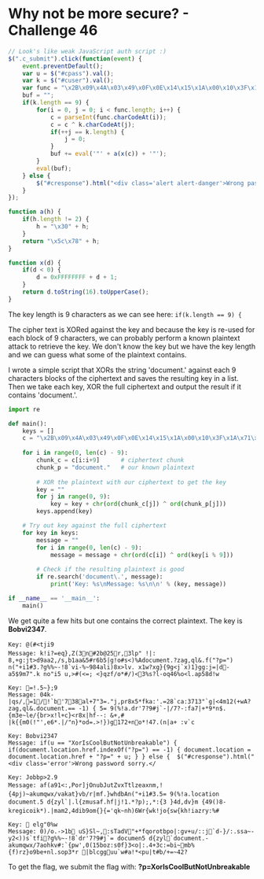 # Why not be more secure? - Challenge 46

``` js
// Look's like weak JavaScript auth script :)
$(".c_submit").click(function(event) {
	event.preventDefault();
	var u = $("#cpass").val();
	var k = $("#cuser").val();
	var func = "\x2B\x09\x4A\x03\x49\x0F\x0E\x14\x15\x1A\x00\x10\x3F\x1A\x71\x5C\x5B\x5B\x00\x1A\x16\x38\x06\x46\x66\x5A\x55\x30\x0A\x03\x1D\x08\x50\x5F\x51\x15\x6B\x4F\x19\x56\x00\x54\x1B\x50\x58\x21\x1A\x0F\x13\x07\x46\x1D\x58\x58\x21\x0E\x16\x1F\x06\x5C\x1D\x5C\x45\x27\x09\x4C\x1F\x07\x56\x56\x4C\x78\x24\x47\x40\x49\x19\x0F\x11\x1D\x17\x7F\x52\x42\x5B\x58\x1B\x13\x4F\x17\x26\x00\x01\x03\x04\x57\x5D\x40\x19\x2E\x00\x01\x17\x1D\x5B\x5C\x5A\x17\x7F\x4F\x06\x19\x0A\x47\x5E\x51\x59\x36\x41\x0E\x19\x0A\x53\x47\x5D\x58\x2C\x41\x0A\x04\x0C\x54\x13\x1F\x17\x60\x50\x12\x4B\x4B\x12\x18\x14\x42\x79\x4F\x1F\x56\x14\x12\x56\x58\x44\x27\x4F\x19\x56\x49\x16\x1B\x16\x14\x21\x1D\x07\x05\x19\x5D\x5D\x47\x52\x60\x46\x4C\x1E\x1D\x5F\x5F\x1C\x15\x7E\x0B\x0B\x00\x49\x51\x5F\x55\x44\x31\x52\x45\x13\x1B\x40\x5C\x46\x10\x7C\x38\x10\x19\x07\x55\x13\x44\x56\x31\x1C\x15\x19\x1B\x56\x13\x47\x58\x30\x1D\x1B\x58\x55\x1D\x57\x5D\x41\x7C\x4D\x4B\x4D\x49\x4F";
	buf = "";
	if(k.length == 9) {
		for(i = 0, j = 0; i < func.length; i++) {
			c = parseInt(func.charCodeAt(i));
			c = c ^ k.charCodeAt(j);
			if(++j == k.length) {
				j = 0;
			}
			buf += eval('"' + a(x(c)) + '"');
		}
		eval(buf);
	} else {
		$("#cresponse").html("<div class='alert alert-danger'>Wrong password sorry.</div>");
	}
});

function a(h) {
	if(h.length != 2) {
		h = "\x30" + h;
	}
	return "\x5c\x78" + h;
}

function x(d) {
	if(d < 0) {
		d = 0xFFFFFFFF + d + 1;
	}
	return d.toString(16).toUpperCase();
}
```

The key length is 9 characters as we can see here: `if(k.length == 9) {`

The cipher text is XORed against the key and because the key is re-used for each block of 9 characters, we can probably perform a known plaintext attack to retrieve the key. We don't know the key but we have the key length and we can guess what some of the plaintext contains.

I wrote a simple script that XORs the string 'document.' against each 9 characters blocks of the ciphertext and saves the resulting key in a list. Then we take each key, XOR the full ciphertext and output the result if it contains 'document.'. 

``` python
import re

def main():
	keys = []
	c = "\x2B\x09\x4A\x03\x49\x0F\x0E\x14\x15\x1A\x00\x10\x3F\x1A\x71\x5C\x5B\x5B\x00\x1A\x16\x38\x06\x46\x66\x5A\x55\x30\x0A\x03\x1D\x08\x50\x5F\x51\x15\x6B\x4F\x19\x56\x00\x54\x1B\x50\x58\x21\x1A\x0F\x13\x07\x46\x1D\x58\x58\x21\x0E\x16\x1F\x06\x5C\x1D\x5C\x45\x27\x09\x4C\x1F\x07\x56\x56\x4C\x78\x24\x47\x40\x49\x19\x0F\x11\x1D\x17\x7F\x52\x42\x5B\x58\x1B\x13\x4F\x17\x26\x00\x01\x03\x04\x57\x5D\x40\x19\x2E\x00\x01\x17\x1D\x5B\x5C\x5A\x17\x7F\x4F\x06\x19\x0A\x47\x5E\x51\x59\x36\x41\x0E\x19\x0A\x53\x47\x5D\x58\x2C\x41\x0A\x04\x0C\x54\x13\x1F\x17\x60\x50\x12\x4B\x4B\x12\x18\x14\x42\x79\x4F\x1F\x56\x14\x12\x56\x58\x44\x27\x4F\x19\x56\x49\x16\x1B\x16\x14\x21\x1D\x07\x05\x19\x5D\x5D\x47\x52\x60\x46\x4C\x1E\x1D\x5F\x5F\x1C\x15\x7E\x0B\x0B\x00\x49\x51\x5F\x55\x44\x31\x52\x45\x13\x1B\x40\x5C\x46\x10\x7C\x38\x10\x19\x07\x55\x13\x44\x56\x31\x1C\x15\x19\x1B\x56\x13\x47\x58\x30\x1D\x1B\x58\x55\x1D\x57\x5D\x41\x7C\x4D\x4B\x4D\x49\x4F"
	
	for i in range(0, len(c) - 9):
		chunk_c = c[i:i+9]		# ciphertext chunk
		chunk_p = "document."	# our known plaintext
		
		# XOR the plaintext with our ciphertext to get the key
		key = ""
		for j in range(0, 9):
			key = key + chr(ord(chunk_c[j]) ^ ord(chunk_p[j]))
		keys.append(key)

	# Try out key against the full ciphertext
	for key in keys:
		message = ""		
		for i in range(0, len(c) - 9):
			message = message + chr(ord(c[i]) ^ ord(key[i % 9]))
		
		# Check if the resulting plaintext is good
		if re.search('document\.', message):
			print('Key: %s\nMessage: %s\n\n' % (key, message))

if __name__ == '__main__':
	main()
```	

We get quite a few hits but one contains the correct plaintext. The key is **Bobvi2347**.

```
Key: @(#<tji9
Message: k!i?=eq},Z(3n#2b@25r,3lp" !|: 8,+g:jt>d9aa2,/s,b1aa&5#r6b5|g!o#s<)%Adocument.?zag,ql&.f("?p=") n("+i1#3.?g%%~-!8`vi-%~984ali)8x>lv. x1w?xg}{9g<j`x)1}gg:j=|d-a5$9m7".k no"i5 u,>#(<=; <}qzf/o*#/)<3%s?l-oq46%o<l.ap58d!w

Key: =!.5~};9
Message: 04k-|qs/,=1/!`b'738al+7"3=."j,pr8x5*fka:'.=28`ca:3713"`g|<4m12(+wA?zag,ql&.document.== -1) { 5= 9(%!a.dr'7?9#j`-|/7?-:fa7|+*9*n$.{m3e~le/{br>x!l+c}<r8x|hf--: &+,# |k{{m0(!"',e6*.|/"n}*od=.>!})g172+no*!47.(n|a+ :v`c

Key: Bobvi2347
Message: if(u == "XorIsCoolButNotUnbreakable") { if(document.location.href.indexOf("?p=") == -1) { document.location = document.location.href + "?p=" + u; } } else {  $("#cresponse").html("<div class='error'>Wrong password sorry.</

Key: Jobbp>2.9
Message: af(a91<:,Por]jOnubJutZvxTtlzeaxnm,! {4pj)~akumqwx/vakat}vb/r|mf.}whdbAn("+i1#3.5= 9(%!a.location document.5 d{zyl`|.l{zmusaf.hf|j!1.*?p);,*:{3 }4d,dv}m {49()8-kregicoik*).|mam2,4dib9om{}{='qk~nh)6Wr{wk!jo{sw{kh!iazry:%#

Key:  elg"0%w
Message: 0)/o.->1b uS}Sl~,:sTadV"+*fqorotbpo|:gv+u/::j`d-}/:.ssa~-y2<))s`tfi?g%%~-!8`dr'7?9#j`= documen5 d{zyl`document.-akumqwx/7aohkv#:`{pw',0(15boz:s0f}3<o|:.4+3c:=bi~mb%{f)rz}o9be+nl.sop3*r |blcgguu`w#a!*<pu|t#b/+=~42?
```

To get the flag, we submit the flag with: **?p=XorIsCoolButNotUnbreakable**